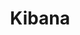 ---
codehost: https://github.com/elastic/kibana
logohandle: elasticco_kibana
sort: kibana
title: Kibana
website: https://www.elastic.co/products/kibana
wikipedia: https://en.wikipedia.org/wiki/Kibana
---